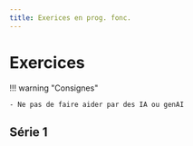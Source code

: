 ```yaml
---
title: Exerices en prog. fonc.
---
```


# Exercices

!!! warning "Consignes"

    - Ne pas de faire aider par des IA ou genAI

## Série 1
